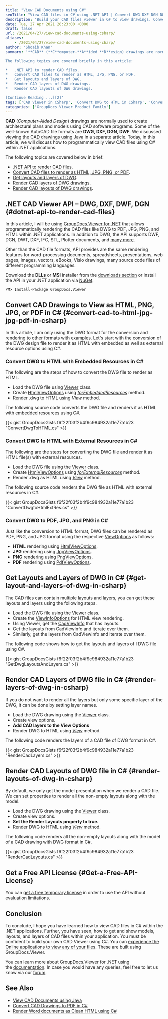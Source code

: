 ```yaml
---
title: "View CAD Documents using C#"
seoTitle: "View CAD files in C# using .NET API | Convert DWG DXF DGN DWF"
description: "Build your CAD files viewer in C# to view drawings. Convert DWG, DGN to render as HTML, JPG, PNG, or PDF using document viewer .NET API by GroupDocs."
date: Tue, 27 Apr 2021 20:23:00 +0000
draft: false
url: /2021/04/27/view-cad-documents-using-csharp/
aliases:
    - /2021/04/27/view-cad-documents-using-charp/
author: 'Shoaib Khan'
summary: '**CAD** (**C**omputer-**A**ided **D**esign) drawings are normally used to create architectural plans and models using CAD software programs. Some of the well-known AutoCAD file formats are **DWG, DXF, DGN, DWF**. We discussed [viewing the CAD drawings using Java][1] in a separate article. Today, in this article, we will discuss how to programmatically view CAD files using C# within .NET applications.

The following topics are covered briefly in this article:

*   .NET API to render CAD files.
*   Convert CAD files to render as HTML, JPG, PNG, or PDF.
*   Get layouts and layers of DWG.
*   Render CAD layers of DWG drawings.
*   Render CAD layouts of DWG drawings.

[Continue Reading ...][2]'
tags: ['CAD Viewer in CSharp', 'Convert DWG to HTML in CSharp', 'Convert DWG to JPG in CSharp', 'DWG Viewer using CSharp']
categories: ['GroupDocs.Viewer Product Family']
---
```


**CAD** (_Computer-Aided Design_) drawings are normally used to create architectural plans and models using CAD software programs. Some of the well-known AutoCAD file formats are **DWG, DXF, DGN, DWF**. We discussed [viewing the CAD drawings using Java][3] in a separate article. Today, in this article, we will discuss how to programmatically view CAD files using C# within .NET applications.

The following topics are covered below in brief:

*   [.NET API to render CAD files][4].
*   [Convert CAD files to render as HTML, JPG, PNG, or PDF][5].
*   [Get layouts and layers of DWG][6].
*   [Render CAD layers of DWG drawings][7].
*   [Render CAD layouts of DWG drawings][8].

## .NET CAD Viewer API – DWG, DXF, DWF, DGN {#dotnet-api-to-render-cad-files}

In this article, I will be using [GroupDocs.Viewer for .NET][9] that allows programmatically rendering the CAD files like DWG to PDF, JPG, PNG, and HTML within .NET applications. In addition to DWG, the API supports DWF, DGN, DWT, DXF, IFC, STL, Plotter documents, and [many more][10].

Other than the CAD file formats, API provides are the same rendering features for word-processing documents, spreadsheets, presentations, web pages, images, vectors, eBooks, Visio drawings, many source code files of different programming languages.

Download the **DLLs** or **MSI** installer from the [downloads section][11] or install the API in your .NET application via [NuGet][12].

```
PM> Install-Package GroupDocs.Viewer
```

## Convert CAD Drawings to View as HTML, PNG, JPG, or PDF in C# {#convert-cad-to-html-jpg-jpg-pdf-in-csharp}

In this article, I am only using the DWG format for the conversion and rendering to other formats with examples. Let's start with the conversion of the DWG design file to render it as HTML with embedded as well as external resource options using C#.

### Convert DWG to HTML with Embedded Resources in C#

The following are the steps of how to convert the DWG file to render as HTML.

*   Load the DWG file using [Viewer][13] class.
*   Create [HtmlViewOptions][14] using _[forEmbeddedResources][15]_ method.
*   Render .dwg to HTML using _[View][16]_ method.

The following source code converts the DWG file and renders it as HTML with embedded resources using C#.

{{< gist GroupDocsGists f6f22f03f2b4f9c984932a11e77a1b23 "ConvertDwgToHTML.cs" >}}

### Convert DWG to HTML with External Resources in C#

The following are the steps for converting the DWG file and render it as HTML file(s) with external resources.

*   Load the DWG file using the [Viewer][17] class.
*   Create [HtmlViewOptions][18] using _[forExternalResources][19]_ method.
*   Render .dwg as HTML using _[View][20]_ method.

The following source code renders the DWG file as HTML with external resources in C#.

{{< gist GroupDocsGists f6f22f03f2b4f9c984932a11e77a1b23 "ConvertDwgtoHtmlExtRes.cs" >}}

### Convert DWG to PDF, JPG, and PNG in C#

Just like the conversion to HTML format, DWG files can be rendered as PDF, PNG, and JPG format using the respective [ViewOptions][21] as follows:

*   **HTML** rendering using [HtmlViewOptions][22].
*   **JPG** rendering using [JpgViewOptions][23].
*   **PNG** rendering using [PngViewOptions][24].
*   **PDF** rendering using [PdfViewOptions][25].

## Get Layouts and Layers of DWG in C# {#get-layout-and-layers-of-dwg-in-csharp}

The CAD files can contain multiple layouts and layers, you can get these layouts and layers using the following steps.

*   Load the DWG file using the [Viewer][26] class.
*   Create the [ViewInfoOptions][27] for HTML view rendering.
*   Using Viewer, get the [CadViewInfo][28] that has layouts.
*   Get the layouts from CadViewInfo and iterate over them.
*   Similarly, get the layers from CadViewInfo and iterate over them.

The following code shows how to get the layouts and layers of ا DWG file using C#.

{{< gist GroupDocsGists f6f22f03f2b4f9c984932a11e77a1b23 "GetDwgLayoutsAndLayers.cs" >}}

## Render CAD Layers of DWG file in C# {#render-layers-of-dwg-in-csharp}

If you do not want to render all the layers but only some specific layer of the DWG, it can be done by setting layer names.

*   Load the DWG drawing using the [Viewer][29] class.
*   Create view options.
*   **Add CAD layers to the View Options**
*   Render DWG to HTML using _[View][30]_ method.

The following code renders the layers of a CAD file of DWG format in C#.

{{< gist GroupDocsGists f6f22f03f2b4f9c984932a11e77a1b23 "RenderCadLayers.cs" >}}

## Render CAD Layouts of DWG file in C# {#render-layouts-of-dwg-in-csharp}

By default, we only get the model presentation when we render a CAD file. We can set properties to render all the non-empty layouts along with the model.

*   Load the DWG drawing using the [Viewer][31] class.
*   Create view options.
*   **Set the Render Layouts property to true.**
*   Render DWG to HTML using _[View][32]_ method.

The following code renders all the non-empty layouts along with the model of a CAD drawing with DWG format in C#.

{{< gist GroupDocsGists f6f22f03f2b4f9c984932a11e77a1b23 "RenderCadLayouts.cs" >}}

## Get a Free API License {#Get-a-Free-API-License}

You can [get a free temporary license][33] in order to use the API without evaluation limitations.

## Conclusion

To conclude, I hope you have learned how to view CAD files in C# within the .NET applications. Further, you have seen, how to get and show models, layouts, and layers of CAD files within your application. You must be confident to build your own CAD Viewer using C#. You can [experience the Online applications to view any of your files][34]. These are built using GroupDocs.Viewer.

You can learn more about GroupDocs.Viewer for .NET using the [documentation][35]. In case you would have any queries, feel free to let us know via our [forum][36].

## See Also

*   [View CAD Documents using Java][37]
*   [Convert CAD Drawings to PDF in C#][38]
*   [Render Word documents as Clean HTML using C#][39]







[1]: https://blog.groupdocs.com/2021/04/05/viewing-cad-documents-using-java/
[2]: https://blog.groupdocs.com/2021/04/27/view-cad-documents-using-charp/
[3]: https://blog.groupdocs.com/2021/04/05/viewing-cad-documents-using-java/
[4]: #dotnet-api-to-render-cad-files
[5]: #convert-cad-to-html-jpg-jpg-pdf-in-csharp
[6]: #get-layout-and-layers-of-dwg-in-csharp
[7]: #render-layers-of-dwg-in-csharp
[8]: #render-layouts-of-dwg-in-csharp
[9]: https://products.groupdocs.com/conversion/net
[10]: https://docs.groupdocs.com/viewer/net/supported-document-formats/
[11]: https://downloads.groupdocs.com/viewer/net
[12]: https://www.nuget.org/packages/groupdocs.viewer
[13]: https://apireference.groupdocs.com/viewer/net/groupdocs.viewer/viewer
[14]: https://apireference.groupdocs.com/viewer/net/groupdocs.viewer.options/htmlviewoptions
[15]: https://apireference.groupdocs.com/viewer/net/groupdocs.viewer.options/htmlviewoptions/methods/forembeddedresources/index
[16]: https://apireference.groupdocs.com/viewer/net/groupdocs.viewer/viewer/methods/view/index
[17]: https://apireference.groupdocs.com/viewer/net/groupdocs.viewer/viewer
[18]: https://apireference.groupdocs.com/viewer/net/groupdocs.viewer.options/htmlviewoptions
[19]: https://apireference.groupdocs.com/viewer/net/groupdocs.viewer.options/htmlviewoptions/methods/forexternalresources/index
[20]: https://apireference.groupdocs.com/viewer/net/groupdocs.viewer/viewer/methods/view/index
[21]: https://apireference.groupdocs.com/viewer/net/groupdocs.viewer.options/viewoptions
[22]: https://apireference.groupdocs.com/viewer/net/groupdocs.viewer.options/htmlviewoptions
[23]: https://apireference.groupdocs.com/viewer/net/groupdocs.viewer.options/jpgviewoptions
[24]: https://apireference.groupdocs.com/viewer/net/groupdocs.viewer.options/pngviewoptions
[25]: https://apireference.groupdocs.com/viewer/net/groupdocs.viewer.options/pdfviewoptions
[26]: https://apireference.groupdocs.com/viewer/net/groupdocs.viewer/viewer
[27]: https://apireference.groupdocs.com/viewer/net/groupdocs.viewer.options/viewinfooptions
[28]: https://apireference.groupdocs.com/viewer/java/com.groupdocs.viewer.results/CadViewInfo
[29]: https://apireference.groupdocs.com/viewer/net/groupdocs.viewer/viewer
[30]: https://apireference.groupdocs.com/viewer/net/groupdocs.viewer/viewer/methods/view/index
[31]: https://apireference.groupdocs.com/viewer/net/groupdocs.viewer/viewer
[32]: https://apireference.groupdocs.com/viewer/net/groupdocs.viewer/viewer/methods/view/index
[33]: https://purchase.groupdocs.com/temporary-license
[34]: https://products.groupdocs.app/viewer/family
[35]: https://docs.groupdocs.com/viewer/net/
[36]: https://forum.groupdocs.com/
[37]: https://blog.groupdocs.com/2021/04/05/viewing-cad-documents-using-java/
[38]: https://blog.groupdocs.com/2020/11/08/convert-cad-drawings-to-pdf-in-csharp/
[39]: https://blog.groupdocs.com/2022/02/25/render-word-documents-as-clean-html-using-csharp/

